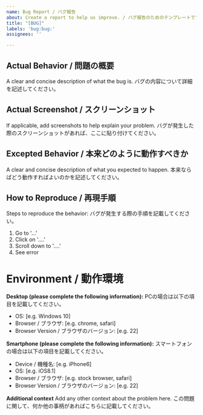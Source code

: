 ```yaml
---
name: Bug Report / バグ報告
about: Create a report to help us improve. / バグ報告のためのテンプレートです。
title: "[BUG]"
labels: 'bug:bug:'
assignees: ''

---
```


## Actual Behavior / 問題の概要

A clear and concise description of what the bug is.
バグの内容について詳細を記述してください。

## Actual Screenshot / スクリーンショット

If applicable, add screenshots to help explain your problem.
バグが発生した際のスクリーンショットがあれば、ここに貼り付けてください。

## Excepted Behavior / 本来どのように動作すべきか

A clear and concise description of what you expected to happen.
本来ならばどう動作すればよいのかを記述してください。

## How to Reproduce / 再現手順

Steps to reproduce the behavior:
バグが発生する際の手順を記載してください。
1. Go to '...'
2. Click on '....'
3. Scroll down to '....'
4. See error

# Environment / 動作環境

**Desktop (please complete the following information):**
PCの場合は以下の項目を記載してください。
 - OS: [e.g. Windows 10]
 - Browser / ブラウザ: [e.g. chrome, safari]
 - Browser Version / ブラウザのバージョン: [e.g. 22]

**Smartphone (please complete the following information):**
スマートフォンの場合は以下の項目を記載してください。
 - Device / 機種名: [e.g. iPhone6]
 - OS: [e.g. iOS8.1]
 - Browser / ブラウザ: [e.g. stock browser, safari]
 - Browser Version / ブラウザのバージョン: [e.g. 22]

**Additional context**
Add any other context about the problem here.
この問題に関して、何か他の事柄があればこちらに記載してください。
